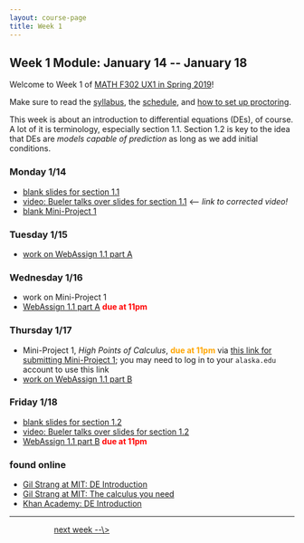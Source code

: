 ```yaml
---
layout: course-page
title: Week 1
---
```


## Week 1 Module: January 14 -- January 18

Welcome to Week 1 of [MATH F302 UX1 in Spring 2019](index.html)!

Make sure to read the [syllabus](syllabus.pdf), the [schedule](schedule.pdf), and [how to set up proctoring](proctoring.pdf).

This week is about an introduction to differential equations (DEs), of course.  A lot of it is terminology, especially section 1.1.  Section 1.2 is key to the idea that DEs are _models capable of prediction_ as long as we add initial conditions.

### Monday 1/14
* [blank slides for section 1.1](assets/slides/1-1.pdf)
* [video: Bueler talks over slides for section 1.1](https://drive.explaineverything.com/thecode/ADHUMVD)  <-- _link to corrected video!_
* [blank Mini-Project 1](assets/mp/mp1.pdf)

### Tuesday 1/15
* [work on WebAssign 1.1 part A](https://www.webassign.net/)

### Wednesday 1/16
* work on Mini-Project 1
* [WebAssign 1.1 part A](https://www.webassign.net/) <span style="color:red">**due at 11pm**</span>

### Thursday 1/17
* Mini-Project 1, _High Points of Calculus_, <span style="color:orange">**due at 11pm**</span> via [this link for submitting Mini-Project 1](https://docs.google.com/forms/d/e/1FAIpQLSeoURKbu4cTWw0wGhLfuiMjBODipJlRBCNd8cyza3tRRrg8Yw/viewform?usp=sf_link); you may need to log in to your `alaska.edu` account to use this link
* [work on WebAssign 1.1 part B](https://www.webassign.net/)

### Friday 1/18
* [blank slides for section 1.2](assets/slides/1-2.pdf)
* [video: Bueler talks over slides for section 1.2](https://drive.explaineverything.com/thecode/HMUREFK)
* [WebAssign 1.1 part B](https://www.webassign.net/) <span style="color:red">**due at 11pm**</span>


### found online
* [Gil Strang at MIT: DE Introduction](https://www.youtube.com/watch?v=ghjOS7Q82s0)
* [Gil Strang at MIT: The calculus you need](https://www.youtube.com/watch?v=f0BxAtprWts)
* [Khan Academy: DE Introduction](https://www.khanacademy.org/math/differential-equations/first-order-differential-equations)

<hr>
&nbsp; &nbsp; &nbsp; &nbsp; &nbsp; &nbsp; &nbsp; &nbsp; &nbsp; &nbsp; <a align="right" href="week2">next week --\></a>
